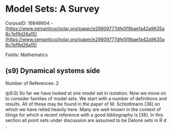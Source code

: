 # Model Sets: A Survey

CorpusID: 16848604 - [https://www.semanticscholar.org/paper/e29809777dfe5f9bae1a42a9635a8c7ef9d26a15](https://www.semanticscholar.org/paper/e29809777dfe5f9bae1a42a9635a8c7ef9d26a15)

Fields: Mathematics

## (s9) Dynamical systems side
Number of References: 2

(p9.0) So far we have looked at one model set in isolation. Now we move on to consider families of model sets. We start with a number of definitions and results. All of these may be found in the paper of M. Schlottmann [36] on which we have relied heavily here. Many are well-known in the context of tilings for which a recent reference with a good bibliography is [38]. In this section all point sets under discussion are assumed to be Delone sets in R d .
